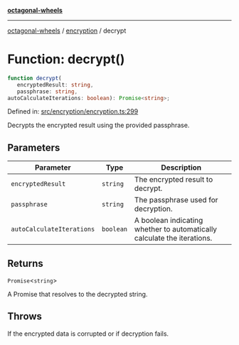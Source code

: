 [**octagonal-wheels**](../../../../README.md)

***

[octagonal-wheels](../../../../globals.md) / [encryption](../README.md) / decrypt

# Function: decrypt()

```ts
function decrypt(
   encryptedResult: string, 
   passphrase: string, 
autoCalculateIterations: boolean): Promise<string>;
```

Defined in: [src/encryption/encryption.ts:299](https://github.com/vrtmrz/octagonal-wheels/blob/main/src/encryption/encryption.ts#L299)

Decrypts the encrypted result using the provided passphrase.

## Parameters

| Parameter | Type | Description |
| ------ | ------ | ------ |
| `encryptedResult` | `string` | The encrypted result to decrypt. |
| `passphrase` | `string` | The passphrase used for decryption. |
| `autoCalculateIterations` | `boolean` | A boolean indicating whether to automatically calculate the iterations. |

## Returns

`Promise`\<`string`\>

A Promise that resolves to the decrypted string.

## Throws

If the encrypted data is corrupted or if decryption fails.
